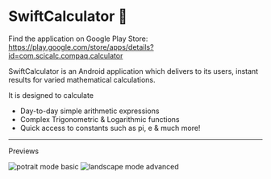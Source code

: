 # SwiftCalculator  📅

Find the application on Google Play Store: https://play.google.com/store/apps/details?id=com.scicalc.compaq.calculator

SwiftCalculator is an Android application which delivers to its users, instant results for varied mathematical calculations.

It is designed to calculate

- Day-to-day simple arithmetic expressions
- Complex Trigonometric & Logarithmic functions
- Quick access to constants such as pi, e & much more!

___________________________________________________________________________________________________________________________________________

Previews


![potrait mode basic](https://i.imgur.com/6Z6TDJj.png)    ![landscape mode advanced](https://i.imgur.com/nPzVhQt.png)
